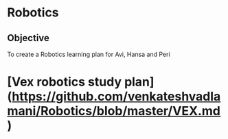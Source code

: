 # Robotics

## Objective
To create a Robotics learning plan for Avi, Hansa and Peri 

# [Vex robotics study plan] (https://github.com/venkateshvadlamani/Robotics/blob/master/VEX.md)
